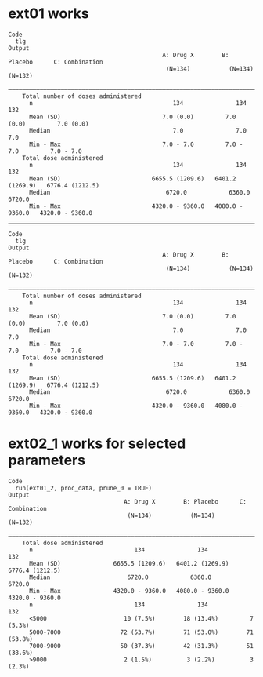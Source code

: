 # ext01 works

    Code
      tlg
    Output
                                                A: Drug X        B: Placebo      C: Combination 
                                                 (N=134)           (N=134)           (N=132)    
        ————————————————————————————————————————————————————————————————————————————————————————
        Total number of doses administered                                                      
          n                                        134               134               132      
          Mean (SD)                             7.0 (0.0)         7.0 (0.0)         7.0 (0.0)   
          Median                                   7.0               7.0               7.0      
          Min - Max                             7.0 - 7.0         7.0 - 7.0         7.0 - 7.0   
        Total dose administered                                                                 
          n                                        134               134               132      
          Mean (SD)                          6655.5 (1209.6)   6401.2 (1269.9)   6776.4 (1212.5)
          Median                                 6720.0            6360.0            6720.0     
          Min - Max                          4320.0 - 9360.0   4080.0 - 9360.0   4320.0 - 9360.0

---

    Code
      tlg
    Output
                                                A: Drug X        B: Placebo      C: Combination 
                                                 (N=134)           (N=134)           (N=132)    
        ————————————————————————————————————————————————————————————————————————————————————————
        Total number of doses administered                                                      
          n                                        134               134               132      
          Mean (SD)                             7.0 (0.0)         7.0 (0.0)         7.0 (0.0)   
          Median                                   7.0               7.0               7.0      
          Min - Max                             7.0 - 7.0         7.0 - 7.0         7.0 - 7.0   
        Total dose administered                                                                 
          n                                        134               134               132      
          Mean (SD)                          6655.5 (1209.6)   6401.2 (1269.9)   6776.4 (1212.5)
          Median                                 6720.0            6360.0            6720.0     
          Min - Max                          4320.0 - 9360.0   4080.0 - 9360.0   4320.0 - 9360.0

# ext02_1 works for selected parameters

    Code
      run(ext01_2, proc_data, prune_0 = TRUE)
    Output
                                     A: Drug X        B: Placebo      C: Combination 
                                      (N=134)           (N=134)           (N=132)    
        —————————————————————————————————————————————————————————————————————————————
        Total dose administered                                                      
          n                             134               134               132      
          Mean (SD)               6655.5 (1209.6)   6401.2 (1269.9)   6776.4 (1212.5)
          Median                      6720.0            6360.0            6720.0     
          Min - Max               4320.0 - 9360.0   4080.0 - 9360.0   4320.0 - 9360.0
          n                             134               134               132      
          <5000                      10 (7.5%)        18 (13.4%)         7 (5.3%)    
          5000-7000                 72 (53.7%)        71 (53.0%)        71 (53.8%)   
          7000-9000                 50 (37.3%)        42 (31.3%)        51 (38.6%)   
          >9000                      2 (1.5%)          3 (2.2%)          3 (2.3%)    

